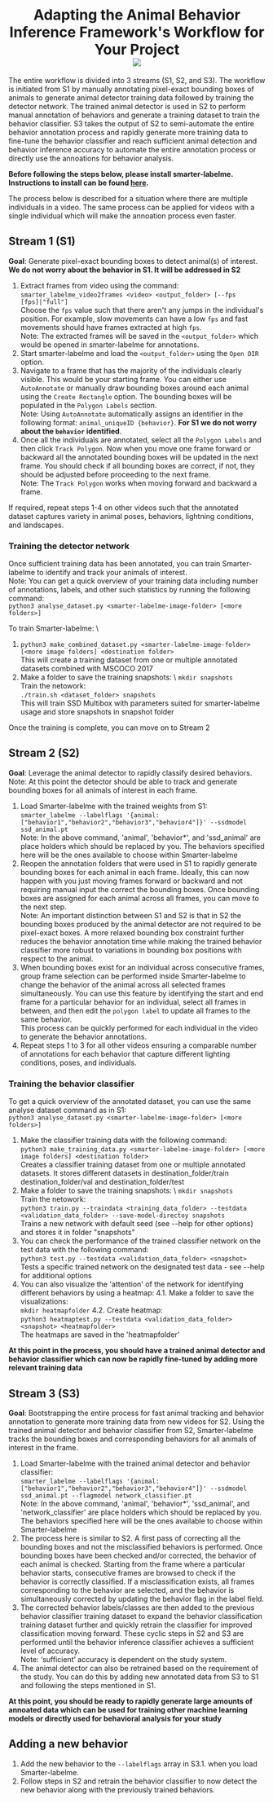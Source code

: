 <h1 align="center">
  Adapting the Animal Behavior Inference Framework's Workflow for Your Project
  <br/>
  <img src="../resources/workflow_v1.svg"><br/>
</h1>

The entire workflow is divided into 3 streams (S1, S2, and S3). The workflow is initiated from S1 by manually annotating pixel-exact bounding boxes of animals to generate animal detector training data followed by training the detector network. The trained animal detector is used in S2 to perform manual annotation of behaviors and generate a training dataset to train the behavior classifier. S3 takes the output of S2 to semi-automate the entire behavior annotation process and rapidly generate more training data to fine-tune the behavior classifier and reach sufficient animal detection and behavior inference accuracy to automate the entire annotation process or directly use the annoations for behavior analysis.

**Before following the steps below, please install smarter-labelme. Instructions to install can be found [here](/README.md).**

The process below is described for a situation where there are multiple individuals in a video. The same process can be applied for videos with a single individual which will make the annoation process even faster.

## Stream 1 (S1)

**Goal**: Generate pixel-exact bounding boxes to detect animal(s) of interest. **We do not worry about the behavior in S1. It will be addressed in S2**

1. Extract frames from video using the command: \
```smarter_labelme_video2frames <video> <output_folder> [--fps [fps]|"full"]``` \
Choose the `fps` value such that there aren't any jumps in the individual's position. For example, slow movements can have a low `fps` and fast movements should have frames extracted at high `fps`.\
Note: The extracted frames will be saved in the `<output_folder>` which would be opened in smarter-labelme for annotations.
2. Start smarter-labelme and load the `<output_folder>` using the `Open DIR` option.
3. Navigate to a frame that has the majority of the individuals clearly visible. This would be your starting frame. You can either use `AutoAnnotate` or manually draw bounding boxes around each animal using the `Create Rectangle` option. The bounding boxes will be populated in the `Polygon Labels` section.\
Note: Using `AutoAnnotate` automatically assigns an identifier in the following format: `animal_uniqueID {behavior}`. **For S1 we do not worry about the `behavior` identified**.
4. Once all the individuals are annotated, select all the `Polygon Labels` and then click `Track Polygon`. Now when you move one frame forward or backward all the annotated bounding boxes will be updated in the next frame. You should check if all bounding boxes are correct, if not, they should be adjusted before proceeding to the next frame.\
Note: The `Track Polygon` works when moving forward and backward a frame.

If required, repeat steps 1-4 on other videos such that the annotated dataset captures variety in animal poses, behaviors, lightning conditions, and landscapes.

### Training the detector network

Once sufficient training data has been annotated, you can train Smarter-labelme to identify and track your animals of interest.\
Note: You can get a quick overview of your training data including number of annotations, labels, and other such statistics by running the following command: \
```python3 analyse_dataset.py <smarter-labelme-image-folder> [<more folders>]```

To train Smarter-labelme: \
1. ```python3 make_combined_dataset.py <smarter-labelme-image-folder> [<more image folders] <destination folder>```\
This will create a training dataset from one or multiple annotated datasets combined with MSCOCO 2017
2. Make a folder to save the training snapshots: \ 
```mkdir snapshots```\
Train the netowork: \
```./train.sh <dataset_folder> snapshots``` \
This will train SSD Multibox with parameters suited for smarter-labelme usage and store snapshots in snapshot folder

Once the training is complete, you can move on to Stream 2

## Stream 2 (S2)

**Goal**: Leverage the animal detector to rapidly classify desired behaviors.\
Note: At this point the detector should be able to track and generate bounding boxes for all animals of interest in each frame.

1. Load Smarter-labelme with the trained weights from S1: \
```smarter_labelme --labelflags '{animal: ["behavior1","behavior2","behavior3","behavior4"]}' --ssdmodel ssd_animal.pt```\
Note: In the above command, 'animal', 'behavior*', and 'ssd_animal' are place holders which should be replaced by you. The behaviors specified here will be the ones available to choose within Smarter-labelme
2. Reopen the annotation folders that were used in S1 to rapidly generate bounding boxes for each animal in each frame. Ideally, this can now happen with you just moving frames forward or backward and not requiring manual input the correct the bounding boxes. Once bounding boxes are assigned for each animal across all frames, you can move to the next step. \
Note: An important distinction between S1 and S2 is that in S2 the bounding boxes produced by the animal detector are not required to be pixel-exact boxes. A more relaxed bounding box constraint further reduces the behavior annotation time while making the trained behavior classifier more robust to variations in bounding box positions with respect to the animal.
3. When bounding boxes exist for an individual across consecutive frames, group frame selection can be performed inside Smarter-labelme to change the behavior of the animal across all selected frames simultaneously. You can use this feature by identifying the start and end frame for a particular behavior for an individual, select all frames in between, and then edit the `polygon label` to update all frames to the same behavior.\
This process can be quickly performed for each individual in the video to generate the behavior annotations.
4. Repeat steps 1 to 3 for all other videos ensuring a comparable number of annotations for each behavior that capture different lighting conditions, poses, and individuals.

### Training the behavior classifier
To get a quick overview of the annotated dataset, you can use the same analyse dataset command as in S1:\
```python3 analyse_dataset.py <smarter-labelme-image-folder> [<more folders>]```
1. Make the classifier training data with the following command:\
```python3 make_training_data.py <smarter-labelme-image-folder> [<more image folders] <destination folder>```\
Creates a classifier training dataset from one or multiple annotated datasets. It stores different datasets in destination_folder/train destination_folder/val and destination_folder/test
2. Make a folder to save the training snapshots: \ 
```mkdir snapshots```\
Train the netowork: \
```python3 train.py --traindata <training_data_folder> --testdata <validation_data_folder> --save-model-directoy snapshots``` \
Trains a new network with default seed (see --help for other options) and stores it in folder "snapshots"
3. You can check the performance of the trained classifier network on the test data with the following command: \
```python3 test.py --testdata <validation_data_folder> <snapshot>``` \
Tests a specific trained network on the designated test data - see --help for additional options
4. You can also visualize the 'attention' of the network for identifying different behaviors by using a heatmap:
4.1. Make a folder to save the visualizations: \
```mkdir heatmapfolder```
4.2. Create heatmap: \
```python3 heatmaptest.py --testdata <validation_data_folder> <snapshot> <heatmapfolder>``` \
The heatmaps are saved in the 'heatmapfolder'

**At this point in the process, you should have a trained animal detector and behavior classifier which can now be rapidly fine-tuned by adding more relevant training data**

## Stream 3 (S3)
**Goal**: Bootstrapping the entire process for fast animal tracking and behavior annotation to generate more training data from new videos for S2. Using the trained animal detector and behavior classifier from S2, Smarter-labelme tracks the bounding boxes and corresponding behaviors for all animals of interest in the frame.

1. Load Smarter-labelme with the trained animal detector and behavior classifier: \
```smarter_labelme --labelflags '{animal: ["behavior1","behavior2","behavior3","behavior4"]}' --ssdmodel ssd_animal.pt --flagmodel network_classifier.pt```\
Note: In the above command, 'animal', 'behavior*', 'ssd_animal', and 'network_classifier' are place holders which should be replaced by you. The behaviors specified here will be the ones available to choose within Smarter-labelme
2. The process here is similar to S2. A first pass of correcting all the bounding boxes and not the misclassified behaviors is performed. Once bounding boxes have been checked and/or corrected, the behavior of each animal is checked. Starting from the frame where a particular behavior starts, consecutive frames are browsed to check if the behavior is correctly classified. If a misclassification exists, all frames corresponding to the behavior are selected, and the behavior is simultaneously corrected by updating the behavior flag in the label field. 
3. The corrected behavior labels/classes are then added to the previous behavior classifier training dataset to expand the behavior classification training dataset further and quickly retrain the classifier for improved classification moving forward. These cyclic steps in S2 and S3 are performed until the behavior inference classifier achieves a sufficient level of accuracy. \
Note: ‘sufficient’ accuracy is dependent on the study system.
4. The animal detector can also be retrained based on the requirement of the study. You can do this by adding new annotated data from S3 to S1 and following the steps mentioned in S1.

**At this point, you should be ready to rapidly generate large amounts of annoated data which can be used for training other machine learning models or directly used for behavioral analysis for your study**

## Adding a new behavior
1. Add the new behavior to the `--labelflags` array in S3.1. when you load Smarter-labelme.
2. Follow steps in S2 and retrain the behavior classifier to now detect the new behavior along with the previously trained behaviors.
